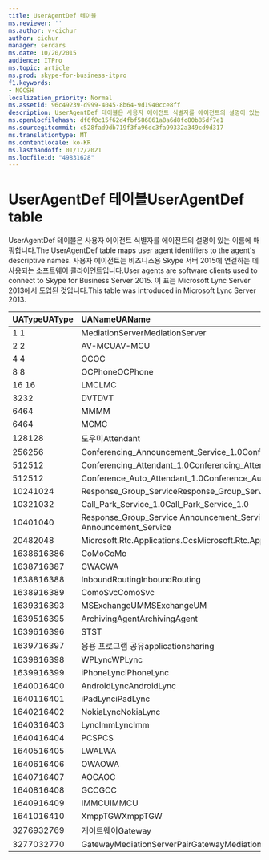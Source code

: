 ```yaml
---
title: UserAgentDef 테이블
ms.reviewer: ''
ms.author: v-cichur
author: cichur
manager: serdars
ms.date: 10/20/2015
audience: ITPro
ms.topic: article
ms.prod: skype-for-business-itpro
f1.keywords:
- NOCSH
localization_priority: Normal
ms.assetid: 96c49239-d999-4045-8b64-9d1940cce8ff
description: UserAgentDef 테이블은 사용자 에이전트 식별자를 에이전트의 설명이 있는 이름에 매핑합니다. 사용자 에이전트는 비즈니스용 Skype 서버 2015에 연결하는 데 사용되는 소프트웨어 클라이언트입니다. 이 표는 Microsoft Lync Server 2013에서 도입된 것입니다.
ms.openlocfilehash: df6f0c15f62d4fbf586861a8a6d8fc80b85df7e1
ms.sourcegitcommit: c528fad9db719f3fa96dc3fa99332a349cd9d317
ms.translationtype: MT
ms.contentlocale: ko-KR
ms.lasthandoff: 01/12/2021
ms.locfileid: "49831628"
---
```

# <a name="useragentdef-table"></a><span data-ttu-id="816a6-105">UserAgentDef 테이블</span><span class="sxs-lookup"><span data-stu-id="816a6-105">UserAgentDef table</span></span>
 
<span data-ttu-id="816a6-106">UserAgentDef 테이블은 사용자 에이전트 식별자를 에이전트의 설명이 있는 이름에 매핑합니다.</span><span class="sxs-lookup"><span data-stu-id="816a6-106">The UserAgentDef table maps user agent identifiers to the agent's descriptive names.</span></span> <span data-ttu-id="816a6-107">사용자 에이전트는 비즈니스용 Skype 서버 2015에 연결하는 데 사용되는 소프트웨어 클라이언트입니다.</span><span class="sxs-lookup"><span data-stu-id="816a6-107">User agents are software clients used to connect to Skype for Business Server 2015.</span></span> <span data-ttu-id="816a6-108">이 표는 Microsoft Lync Server 2013에서 도입된 것입니다.</span><span class="sxs-lookup"><span data-stu-id="816a6-108">This table was introduced in Microsoft Lync Server 2013.</span></span>
  
|<span data-ttu-id="816a6-109">**UAType**</span><span class="sxs-lookup"><span data-stu-id="816a6-109">**UAType**</span></span>|<span data-ttu-id="816a6-110">**UAName**</span><span class="sxs-lookup"><span data-stu-id="816a6-110">**UAName**</span></span>|<span data-ttu-id="816a6-111">**UACategory**</span><span class="sxs-lookup"><span data-stu-id="816a6-111">**UACategory**</span></span>|
|:-----|:-----|:-----|
|<span data-ttu-id="816a6-112">1 </span><span class="sxs-lookup"><span data-stu-id="816a6-112">1</span></span>  <br/> |<span data-ttu-id="816a6-113">MediationServer</span><span class="sxs-lookup"><span data-stu-id="816a6-113">MediationServer</span></span>  <br/> |<span data-ttu-id="816a6-114">MediationServer</span><span class="sxs-lookup"><span data-stu-id="816a6-114">MediationServer</span></span>  <br/> |
|<span data-ttu-id="816a6-115">2 </span><span class="sxs-lookup"><span data-stu-id="816a6-115">2</span></span>  <br/> |<span data-ttu-id="816a6-116">AV-MCU</span><span class="sxs-lookup"><span data-stu-id="816a6-116">AV-MCU</span></span>  <br/> |<span data-ttu-id="816a6-117">AV-MCU</span><span class="sxs-lookup"><span data-stu-id="816a6-117">AV-MCU</span></span>  <br/> |
|<span data-ttu-id="816a6-118">4 </span><span class="sxs-lookup"><span data-stu-id="816a6-118">4</span></span>  <br/> |<span data-ttu-id="816a6-119">OC</span><span class="sxs-lookup"><span data-stu-id="816a6-119">OC</span></span>  <br/> |<span data-ttu-id="816a6-120">OC</span><span class="sxs-lookup"><span data-stu-id="816a6-120">OC</span></span>  <br/> |
|<span data-ttu-id="816a6-121">8 </span><span class="sxs-lookup"><span data-stu-id="816a6-121">8</span></span>  <br/> |<span data-ttu-id="816a6-122">OCPhone</span><span class="sxs-lookup"><span data-stu-id="816a6-122">OCPhone</span></span>  <br/> |<span data-ttu-id="816a6-123">OCPhone</span><span class="sxs-lookup"><span data-stu-id="816a6-123">OCPhone</span></span>  <br/> |
|<span data-ttu-id="816a6-124">16 </span><span class="sxs-lookup"><span data-stu-id="816a6-124">16</span></span>  <br/> |<span data-ttu-id="816a6-125">LMC</span><span class="sxs-lookup"><span data-stu-id="816a6-125">LMC</span></span>  <br/> |<span data-ttu-id="816a6-126">LMC</span><span class="sxs-lookup"><span data-stu-id="816a6-126">LMC</span></span>  <br/> |
|<span data-ttu-id="816a6-127">32</span><span class="sxs-lookup"><span data-stu-id="816a6-127">32</span></span>  <br/> |<span data-ttu-id="816a6-128">DVT</span><span class="sxs-lookup"><span data-stu-id="816a6-128">DVT</span></span>  <br/> |<span data-ttu-id="816a6-129">DVT</span><span class="sxs-lookup"><span data-stu-id="816a6-129">DVT</span></span>  <br/> |
|<span data-ttu-id="816a6-130">64</span><span class="sxs-lookup"><span data-stu-id="816a6-130">64</span></span>  <br/> |<span data-ttu-id="816a6-131">MM</span><span class="sxs-lookup"><span data-stu-id="816a6-131">MM</span></span>  <br/> |<span data-ttu-id="816a6-132">MM</span><span class="sxs-lookup"><span data-stu-id="816a6-132">MM</span></span>  <br/> |
|<span data-ttu-id="816a6-133">64</span><span class="sxs-lookup"><span data-stu-id="816a6-133">64</span></span>  <br/> |<span data-ttu-id="816a6-134">MC</span><span class="sxs-lookup"><span data-stu-id="816a6-134">MC</span></span>  <br/> |<span data-ttu-id="816a6-135">MM</span><span class="sxs-lookup"><span data-stu-id="816a6-135">MM</span></span>  <br/> |
|<span data-ttu-id="816a6-136">128</span><span class="sxs-lookup"><span data-stu-id="816a6-136">128</span></span>  <br/> |<span data-ttu-id="816a6-137">도우미</span><span class="sxs-lookup"><span data-stu-id="816a6-137">Attendant</span></span>  <br/> |<span data-ttu-id="816a6-138">도우미</span><span class="sxs-lookup"><span data-stu-id="816a6-138">Attendant</span></span>  <br/> |
|<span data-ttu-id="816a6-139">256</span><span class="sxs-lookup"><span data-stu-id="816a6-139">256</span></span>  <br/> |<span data-ttu-id="816a6-140">Conferencing_Announcement_Service_1.0</span><span class="sxs-lookup"><span data-stu-id="816a6-140">Conferencing_Announcement_Service_1.0</span></span>  <br/> |<span data-ttu-id="816a6-141">CAS</span><span class="sxs-lookup"><span data-stu-id="816a6-141">CAS</span></span>  <br/> |
|<span data-ttu-id="816a6-142">512</span><span class="sxs-lookup"><span data-stu-id="816a6-142">512</span></span>  <br/> |<span data-ttu-id="816a6-143">Conferencing_Attendant_1.0</span><span class="sxs-lookup"><span data-stu-id="816a6-143">Conferencing_Attendant_1.0</span></span>  <br/> |<span data-ttu-id="816a6-144">CAA</span><span class="sxs-lookup"><span data-stu-id="816a6-144">CAA</span></span>  <br/> |
|<span data-ttu-id="816a6-145">512</span><span class="sxs-lookup"><span data-stu-id="816a6-145">512</span></span>  <br/> |<span data-ttu-id="816a6-146">Conference_Auto_Attendant_1.0</span><span class="sxs-lookup"><span data-stu-id="816a6-146">Conference_Auto_Attendant_1.0</span></span>  <br/> |<span data-ttu-id="816a6-147">CAA</span><span class="sxs-lookup"><span data-stu-id="816a6-147">CAA</span></span>  <br/> |
|<span data-ttu-id="816a6-148">1024</span><span class="sxs-lookup"><span data-stu-id="816a6-148">1024</span></span>  <br/> |<span data-ttu-id="816a6-149">Response_Group_Service</span><span class="sxs-lookup"><span data-stu-id="816a6-149">Response_Group_Service</span></span>  <br/> |<span data-ttu-id="816a6-150">RGS</span><span class="sxs-lookup"><span data-stu-id="816a6-150">RGS</span></span>  <br/> |
|<span data-ttu-id="816a6-151">1032</span><span class="sxs-lookup"><span data-stu-id="816a6-151">1032</span></span>  <br/> |<span data-ttu-id="816a6-152">Call_Park_Service_1.0</span><span class="sxs-lookup"><span data-stu-id="816a6-152">Call_Park_Service_1.0</span></span>  <br/> |<span data-ttu-id="816a6-153">CPS</span><span class="sxs-lookup"><span data-stu-id="816a6-153">CPS</span></span>  <br/> |
|<span data-ttu-id="816a6-154">1040</span><span class="sxs-lookup"><span data-stu-id="816a6-154">1040</span></span>  <br/> |<span data-ttu-id="816a6-155">Response_Group_Service Announcement_Service</span><span class="sxs-lookup"><span data-stu-id="816a6-155">Response_Group_Service Announcement_Service</span></span>  <br/> |<span data-ttu-id="816a6-156">AS</span><span class="sxs-lookup"><span data-stu-id="816a6-156">AS</span></span>  <br/> |
|<span data-ttu-id="816a6-157">2048</span><span class="sxs-lookup"><span data-stu-id="816a6-157">2048</span></span>  <br/> |<span data-ttu-id="816a6-158">Microsoft.Rtc.Applications.Ccs</span><span class="sxs-lookup"><span data-stu-id="816a6-158">Microsoft.Rtc.Applications.Ccs</span></span>  <br/> |<span data-ttu-id="816a6-159">CCS</span><span class="sxs-lookup"><span data-stu-id="816a6-159">CCS</span></span>  <br/> |
|<span data-ttu-id="816a6-160">16386</span><span class="sxs-lookup"><span data-stu-id="816a6-160">16386</span></span>  <br/> |<span data-ttu-id="816a6-161">CoMo</span><span class="sxs-lookup"><span data-stu-id="816a6-161">CoMo</span></span>  <br/> |<span data-ttu-id="816a6-162">CoMo</span><span class="sxs-lookup"><span data-stu-id="816a6-162">CoMo</span></span>  <br/> |
|<span data-ttu-id="816a6-163">16387</span><span class="sxs-lookup"><span data-stu-id="816a6-163">16387</span></span>  <br/> |<span data-ttu-id="816a6-164">CWA</span><span class="sxs-lookup"><span data-stu-id="816a6-164">CWA</span></span>  <br/> |<span data-ttu-id="816a6-165">CWA</span><span class="sxs-lookup"><span data-stu-id="816a6-165">CWA</span></span>  <br/> |
|<span data-ttu-id="816a6-166">16388</span><span class="sxs-lookup"><span data-stu-id="816a6-166">16388</span></span>  <br/> |<span data-ttu-id="816a6-167">InboundRouting</span><span class="sxs-lookup"><span data-stu-id="816a6-167">InboundRouting</span></span>  <br/> |<span data-ttu-id="816a6-168">InboundRouting</span><span class="sxs-lookup"><span data-stu-id="816a6-168">InboundRouting</span></span>  <br/> |
|<span data-ttu-id="816a6-169">16389</span><span class="sxs-lookup"><span data-stu-id="816a6-169">16389</span></span>  <br/> |<span data-ttu-id="816a6-170">ComoSvc</span><span class="sxs-lookup"><span data-stu-id="816a6-170">ComoSvc</span></span>  <br/> |<span data-ttu-id="816a6-171">ComoSvc</span><span class="sxs-lookup"><span data-stu-id="816a6-171">ComoSvc</span></span>  <br/> |
|<span data-ttu-id="816a6-172">16393</span><span class="sxs-lookup"><span data-stu-id="816a6-172">16393</span></span>  <br/> |<span data-ttu-id="816a6-173">MSExchangeUM</span><span class="sxs-lookup"><span data-stu-id="816a6-173">MSExchangeUM</span></span>  <br/> |<span data-ttu-id="816a6-174">ExUM</span><span class="sxs-lookup"><span data-stu-id="816a6-174">ExUM</span></span>  <br/> |
|<span data-ttu-id="816a6-175">16395</span><span class="sxs-lookup"><span data-stu-id="816a6-175">16395</span></span>  <br/> |<span data-ttu-id="816a6-176">ArchivingAgent</span><span class="sxs-lookup"><span data-stu-id="816a6-176">ArchivingAgent</span></span>  <br/> |<span data-ttu-id="816a6-177">ARCHAGENT</span><span class="sxs-lookup"><span data-stu-id="816a6-177">ARCHAGENT</span></span>  <br/> |
|<span data-ttu-id="816a6-178">16396</span><span class="sxs-lookup"><span data-stu-id="816a6-178">16396</span></span>  <br/> |<span data-ttu-id="816a6-179">ST</span><span class="sxs-lookup"><span data-stu-id="816a6-179">ST</span></span>  <br/> |<span data-ttu-id="816a6-180">ST</span><span class="sxs-lookup"><span data-stu-id="816a6-180">ST</span></span>  <br/> |
|<span data-ttu-id="816a6-181">16397</span><span class="sxs-lookup"><span data-stu-id="816a6-181">16397</span></span>  <br/> |<span data-ttu-id="816a6-182">응용 프로그램 공유</span><span class="sxs-lookup"><span data-stu-id="816a6-182">applicationsharing</span></span>  <br/> |<span data-ttu-id="816a6-183">ASMCU</span><span class="sxs-lookup"><span data-stu-id="816a6-183">ASMCU</span></span>  <br/> |
|<span data-ttu-id="816a6-184">16398</span><span class="sxs-lookup"><span data-stu-id="816a6-184">16398</span></span>  <br/> |<span data-ttu-id="816a6-185">WPLync</span><span class="sxs-lookup"><span data-stu-id="816a6-185">WPLync</span></span>  <br/> |<span data-ttu-id="816a6-186">WPLync</span><span class="sxs-lookup"><span data-stu-id="816a6-186">WPLync</span></span>  <br/> |
|<span data-ttu-id="816a6-187">16399</span><span class="sxs-lookup"><span data-stu-id="816a6-187">16399</span></span>  <br/> |<span data-ttu-id="816a6-188">iPhoneLync</span><span class="sxs-lookup"><span data-stu-id="816a6-188">iPhoneLync</span></span>  <br/> |<span data-ttu-id="816a6-189">iPhoneLync</span><span class="sxs-lookup"><span data-stu-id="816a6-189">iPhoneLync</span></span>  <br/> |
|<span data-ttu-id="816a6-190">16400</span><span class="sxs-lookup"><span data-stu-id="816a6-190">16400</span></span>  <br/> |<span data-ttu-id="816a6-191">AndroidLync</span><span class="sxs-lookup"><span data-stu-id="816a6-191">AndroidLync</span></span>  <br/> |<span data-ttu-id="816a6-192">AndroidLync</span><span class="sxs-lookup"><span data-stu-id="816a6-192">AndroidLync</span></span>  <br/> |
|<span data-ttu-id="816a6-193">16401</span><span class="sxs-lookup"><span data-stu-id="816a6-193">16401</span></span>  <br/> |<span data-ttu-id="816a6-194">iPadLync</span><span class="sxs-lookup"><span data-stu-id="816a6-194">iPadLync</span></span>  <br/> |<span data-ttu-id="816a6-195">iPadLync</span><span class="sxs-lookup"><span data-stu-id="816a6-195">iPadLync</span></span>  <br/> |
|<span data-ttu-id="816a6-196">16402</span><span class="sxs-lookup"><span data-stu-id="816a6-196">16402</span></span>  <br/> |<span data-ttu-id="816a6-197">NokiaLync</span><span class="sxs-lookup"><span data-stu-id="816a6-197">NokiaLync</span></span>  <br/> |<span data-ttu-id="816a6-198">NokiaLync</span><span class="sxs-lookup"><span data-stu-id="816a6-198">NokiaLync</span></span>  <br/> |
|<span data-ttu-id="816a6-199">16403</span><span class="sxs-lookup"><span data-stu-id="816a6-199">16403</span></span>  <br/> |<span data-ttu-id="816a6-200">LyncImm</span><span class="sxs-lookup"><span data-stu-id="816a6-200">LyncImm</span></span>  <br/> |<span data-ttu-id="816a6-201">LyncImm</span><span class="sxs-lookup"><span data-stu-id="816a6-201">LyncImm</span></span>  <br/> |
|<span data-ttu-id="816a6-202">16404</span><span class="sxs-lookup"><span data-stu-id="816a6-202">16404</span></span>  <br/> |<span data-ttu-id="816a6-203">PCS</span><span class="sxs-lookup"><span data-stu-id="816a6-203">PCS</span></span>  <br/> |<span data-ttu-id="816a6-204">PCS</span><span class="sxs-lookup"><span data-stu-id="816a6-204">PCS</span></span>  <br/> |
|<span data-ttu-id="816a6-205">16405</span><span class="sxs-lookup"><span data-stu-id="816a6-205">16405</span></span>  <br/> |<span data-ttu-id="816a6-206">LWA</span><span class="sxs-lookup"><span data-stu-id="816a6-206">LWA</span></span>  <br/> |<span data-ttu-id="816a6-207">LWA</span><span class="sxs-lookup"><span data-stu-id="816a6-207">LWA</span></span>  <br/> |
|<span data-ttu-id="816a6-208">16406</span><span class="sxs-lookup"><span data-stu-id="816a6-208">16406</span></span>  <br/> |<span data-ttu-id="816a6-209">OWA</span><span class="sxs-lookup"><span data-stu-id="816a6-209">OWA</span></span>  <br/> |<span data-ttu-id="816a6-210">OWA</span><span class="sxs-lookup"><span data-stu-id="816a6-210">OWA</span></span>  <br/> |
|<span data-ttu-id="816a6-211">16407</span><span class="sxs-lookup"><span data-stu-id="816a6-211">16407</span></span>  <br/> |<span data-ttu-id="816a6-212">AOC</span><span class="sxs-lookup"><span data-stu-id="816a6-212">AOC</span></span>  <br/> |<span data-ttu-id="816a6-213">AOC</span><span class="sxs-lookup"><span data-stu-id="816a6-213">AOC</span></span>  <br/> |
|<span data-ttu-id="816a6-214">16408</span><span class="sxs-lookup"><span data-stu-id="816a6-214">16408</span></span>  <br/> |<span data-ttu-id="816a6-215">GCC</span><span class="sxs-lookup"><span data-stu-id="816a6-215">GCC</span></span>  <br/> |<span data-ttu-id="816a6-216">GCC</span><span class="sxs-lookup"><span data-stu-id="816a6-216">GCC</span></span>  <br/> |
|<span data-ttu-id="816a6-217">16409</span><span class="sxs-lookup"><span data-stu-id="816a6-217">16409</span></span>  <br/> |<span data-ttu-id="816a6-218">IMMCU</span><span class="sxs-lookup"><span data-stu-id="816a6-218">IMMCU</span></span>  <br/> |<span data-ttu-id="816a6-219">IMMCU</span><span class="sxs-lookup"><span data-stu-id="816a6-219">IMMCU</span></span>  <br/> |
|<span data-ttu-id="816a6-220">16410</span><span class="sxs-lookup"><span data-stu-id="816a6-220">16410</span></span>  <br/> |<span data-ttu-id="816a6-221">XmppTGW</span><span class="sxs-lookup"><span data-stu-id="816a6-221">XmppTGW</span></span>  <br/> |<span data-ttu-id="816a6-222">XmppGateway</span><span class="sxs-lookup"><span data-stu-id="816a6-222">XmppGateway</span></span>  <br/> |
|<span data-ttu-id="816a6-223">32769</span><span class="sxs-lookup"><span data-stu-id="816a6-223">32769</span></span>  <br/> |<span data-ttu-id="816a6-224">게이트웨이</span><span class="sxs-lookup"><span data-stu-id="816a6-224">Gateway</span></span>  <br/> |<span data-ttu-id="816a6-225">게이트웨이</span><span class="sxs-lookup"><span data-stu-id="816a6-225">Gateway</span></span>  <br/> |
|<span data-ttu-id="816a6-226">32770</span><span class="sxs-lookup"><span data-stu-id="816a6-226">32770</span></span>  <br/> |<span data-ttu-id="816a6-227">GatewayMediationServerPair</span><span class="sxs-lookup"><span data-stu-id="816a6-227">GatewayMediationServerPair</span></span>  <br/> |<span data-ttu-id="816a6-228">GatewayMediationServerPair</span><span class="sxs-lookup"><span data-stu-id="816a6-228">GatewayMediationServerPair</span></span>  <br/> |
   


